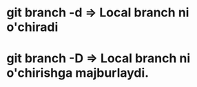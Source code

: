 # git branch -d <local-branch>   =>  Local branch ni o'chiradi
# git branch -D <local-branch>   =>  Local branch ni o'chirishga majburlaydi.  